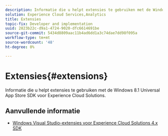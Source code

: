 ```yaml
---
description: Informatie die u helpt extensies te gebruiken met de Windows 8.1 Universal App Store SDK voor Experience Cloud Solutions.
solution: Experience Cloud Services,Analytics
title: Extensies
topic-fix: Developer and implementation
uuid: 2823b22c-d9a1-4724-9020-dfc6614691be
source-git-commit: 5434d8809aac11b4ad6dd1a3c74dae7dd98f095a
workflow-type: tm+mt
source-wordcount: '48'
ht-degree: 0%

---
```



# Extensies{#extensions}

Informatie die u helpt extensies te gebruiken met de Windows 8.1 Universal App Store SDK voor Experience Cloud Solutions.

## Aanvullende informatie

+ [Windows Visual Studio-extensies voor Experience Cloud Solutions 4.x SDK](/help/windows-appstore/extensions/win-vse-4x.md)
